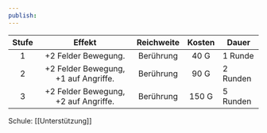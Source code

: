 ```yaml
---
publish:
---
```


| **Stufe** |              **Effekt**              | **Reichweite** | **Kosten** | Dauer    |
| :-------: | :----------------------------------: | :------------: | :--------: | -------- |
|     1     |         +2 Felder Bewegung.          |   Berührung    |    40 G    | 1 Runde  |
|     2     | +2 Felder Bewegung, +1 auf Angriffe. |   Berührung    |    90 G    | 2 Runden |
|     3     | +2 Felder Bewegung, +2 auf Angriffe. |   Berührung    |   150 G    | 5 Runden |
Schule: [[Unterstützung]]